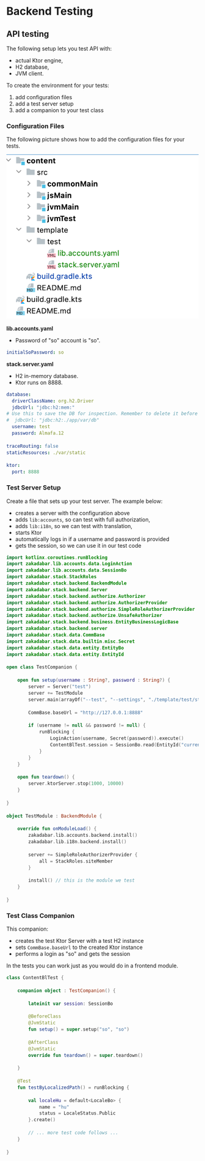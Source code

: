 # Backend Testing

## API testing

The following setup lets you test API with:

- actual Ktor engine,
- H2 database,
- JVM client.

To create the environment for your tests:

1. add configuration files
1. add a test server setup
1. add a companion to your test class

### Configuration Files

The following picture shows how to add the configuration files for your tests.

![Test Config](test-config.png)

**lib.accounts.yaml** 

- Password of "so" account is "so".

```yaml
initialSoPassword: so
```

**stack.server.yaml**

- H2 in-memory database.
- Ktor runs on 8888.

```yaml
database:
  driverClassName: org.h2.Driver
  jdbcUrl: "jdbc:h2:mem:"
# Use this to save the DB for inspection. Remember to delete it before runs!
#  jdbcUrl: "jdbc:h2:./app/var/db"
  username: test
  password: Almafa.12

traceRouting: false
staticResources: ./var/static

ktor:
  port: 8888
```

### Test Server Setup

Create a file that sets up your test server. The example below:

- creates a server with the configuration above
- adds `lib:accounts`, so can test with full authorization,
- adds `lib:i18n`, so we can test with translation,
- starts Ktor  
- automatically logs in if a username and password is provided
- gets the session, so we can use it in our test code

```kotlin
import kotlinx.coroutines.runBlocking
import zakadabar.lib.accounts.data.LoginAction
import zakadabar.lib.accounts.data.SessionBo
import zakadabar.stack.StackRoles
import zakadabar.stack.backend.BackendModule
import zakadabar.stack.backend.Server
import zakadabar.stack.backend.authorize.Authorizer
import zakadabar.stack.backend.authorize.AuthorizerProvider
import zakadabar.stack.backend.authorize.SimpleRoleAuthorizerProvider
import zakadabar.stack.backend.authorize.UnsafeAuthorizer
import zakadabar.stack.backend.business.EntityBusinessLogicBase
import zakadabar.stack.backend.server
import zakadabar.stack.data.CommBase
import zakadabar.stack.data.builtin.misc.Secret
import zakadabar.stack.data.entity.EntityBo
import zakadabar.stack.data.entity.EntityId

open class TestCompanion {

    open fun setup(username : String?, password : String?) {
        server = Server("test")
        server += TestModule
        server.main(arrayOf("--test", "--settings", "./template/test/stack.server.yaml"))

        CommBase.baseUrl = "http://127.0.0.1:8888"

        if (username != null && password != null) {
            runBlocking {
                LoginAction(username, Secret(password)).execute()
                ContentBlTest.session = SessionBo.read(EntityId("current"))
            }
        }
    }

    open fun teardown() {
        server.ktorServer.stop(1000, 10000)
    }

}

object TestModule : BackendModule {

    override fun onModuleLoad() {
        zakadabar.lib.accounts.backend.install()
        zakadabar.lib.i18n.backend.install()

        server += SimpleRoleAuthorizerProvider {
            all = StackRoles.siteMember
        }

        install() // this is the module we test
    }

}
```

### Test Class Companion

This companion:

- creates the test Ktor Server with a test H2 instance
- sets `CommBase.baseUrl` to the created Ktor instance
- performs a login as "so" and gets the session

In the tests you can work just as you would do in a frontend module.

```kotlin
class ContentBlTest {

    companion object : TestCompanion() {

        lateinit var session: SessionBo

        @BeforeClass
        @JvmStatic
        fun setup() = super.setup("so", "so")

        @AfterClass
        @JvmStatic
        override fun teardown() = super.teardown()

    }
    
    @Test
    fun testByLocalizedPath() = runBlocking {

        val localeHu = default<LocaleBo> {
            name = "hu"
            status = LocaleStatus.Public
        }.create()
        
        // ... more test code follows ...
    }
    
}
```
